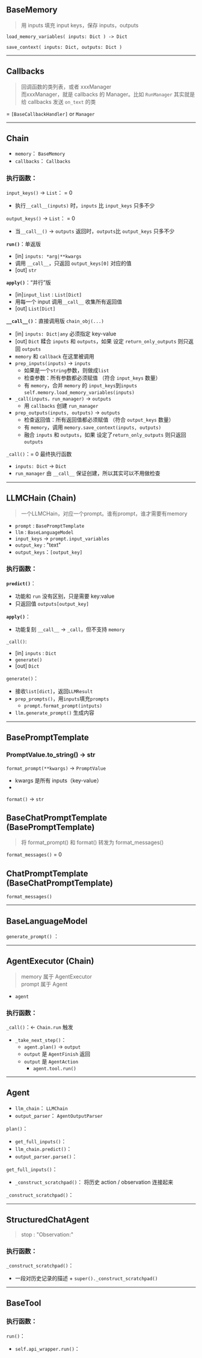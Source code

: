 ## BaseMemory
> 用 inputs 填充 input keys，保存 inputs，outputs

`load_memory_variables( inputs: Dict ) -> Dict` 

`save_context( inputs: Dict, outputs: Dict )`

---
## Callbacks
> 回调函数的类列表，或者 xxxManager  
> 而xxxManager，就是 callbacks 的 Manager。比如 `RunManager` 其实就是给 callbacks 发送 `on_text` 的类

= `[BaseCallbackHandler]` or  `Manager`

---
## Chain

* `memory`： `BaseMemory`
* `callbacks`： `Callbacks`

### 执行函数：  

`input_keys()` -> `List`： = 0 
* 执行`__call__(inputs)` 时，`inputs` 比 `input_keys` 只多不少

`output_keys()` -> `List`： = 0 
* 当`__call__()` -> `outputs` 返回时，`outputs`比 `output_keys` 只多不少

**`run()`**：单返版
* [in] `inputs: *arg|**kwargs`
* 调用 `__call__`，只返回 `output_keys[0]` 对应的值
* [out] `str`

**`apply()`**：“并行”版
* [in]`input_list` : `List[Dict]` 
* 用每一个 input 调用`__call__` 收集所有返回值
* [out] `List[Dict]`


**`__call__()`**：直接调用版 `chain_obj(...)`
* [in] `inputs: Dict|any` 必须指定 key-value
* [out] `Dict` 糅合 `inputs` 和 `outputs`，如果 设定 `return_only_outputs` 则只返回 `outputs`
* `memory` 和 `callback` 在这里被调用
* `prep_inputs(inputs)` -> `inputs` 
  * 如果是一个`string`参数，则做成`list`
  * 检查参数：所有参数都必须赋值 （符合 `input_keys` 数量）
  * 有 `memory`，合并 `memory` 的 `input_keys`到`inputs` `self.memory.load_memory_variables(inputs)`
* `_call(inputs，run_manager)` -> `outputs`
  * 用 `callbacks` 创建 `run_manager`
* `prep_outputs(inputs, outputs)` -> `outputs`
  * 检查返回值：所有返回值都必须赋值 （符合 `output_keys` 数量）
  * 有 `memory`，调用 `memory.save_context(inputs, outputs)`
  * 融合 `inputs` 和 `outputs`，如果 设定了`return_only_outputs` 则只返回 `outputs`

`_call()`：= 0 最终执行函数
* `inputs: Dict` -> `Dict`
* `run_manager` 由 `__call__` 保证创建，所以其实可以不用做检查

---
## LLMCHain (Chain)
> 一个LLMCHain，对应一个prompt。谁有prompt，谁才需要有memory
* `prompt` : `BasePromptTemplate`
* `llm` : `BaseLanguageModel`
* `input_keys` -> `prompt.input_variables`
* `output_key` : "text"
* `output_keys`：`[output_key]`

### 执行函数：
**`predict()`**： 
* 功能和 `run` 没有区别，只是需要 key:value
* 只返回值 `outputs[output_key]`

**`apply()`**：
* 功能复刻 `__call__` -> `_call`，但不支持 `memory`

`_call()`:
* [in] `inputs` : `Dict`
* `generate()`
* [out] `Dict`

`generate()`：
* 接收`list[dict]`，返回`LLMResult`
* `prep_prompts()`，用`inputs`填充`prompts`
  * `prompt.format_prompt(intputs)`
* `llm.generate_prompt()` 生成内容

---

## BasePromptTemplate
### PromptValue.to_string() -> str

`format_prompt(**kwargs)` -> `PromptValue`
  * kwargs 是所有 inputs（key-value）
  * 

`format()` -> `str`

## BaseChatPromptTemplate (BasePromptTemplate)
> 将 format_prompt() 和 format() 转发为 format_messages()

`format_messages()` = 0

## ChatPromptTemplate (BaseChatPromptTemplate)

`format_messages()`

---
## BaseLanguageModel
`generate_prompt()` ：

---
## AgentExecutor (Chain)

> memory 属于 AgentExecutor  
prompt 属于 Agent

* `agent`

### 执行函数：

`_call()`：<- `Chain.run` 触发
* `_take_next_step()`： 
  * `agent.plan()` -> `output`
  * `output` 是 `AgentFinish` 返回
  * `output` 是 `AgentAction`
    * `agent.tool.run()`


---
## Agent

* `llm_chain`： `LLMChain`
* `output_parser`： `AgentOutputParser`

`plan()`：
  * `get_full_inputs()`： 
  * `llm_chain.predict()`： 
  * `output_parser.parse()`： 

`get_full_inputs()`： 
  * `_construct_scratchpad()`： 将历史 action / observation 连接起来

`_construct_scratchpad()`： 

---
## StructuredChatAgent

> stop : "Observation:"

### 执行函数：
`_construct_scratchpad()`： 
  * 一段对历史记录的描述 + `super()._construct_scratchpad()`

---
## BaseTool

### 执行函数：

`run()`：
* `self.api_wrapper.run()`： 